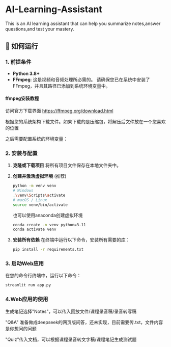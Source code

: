 # AI-Learning-Assistant
This is an AI learning assistant that can help you summarize notes,answer questions,and test your mastery.

## 🚀 如何运行

### 1. 前提条件

- **Python 3.8+**
- **FFmpeg**: 这是视频和音频处理所必需的。 请确保您已在系统中安装了 FFmpeg，并且其路径已添加到系统环境变量中。

#### ffmpeg安装教程

访问官方下载界面 https://ffmpeg.org/download.html

根据您的系统架构下载文件。如果下载的是压缩包，将解压后文件放在一个您喜欢的位置

之后需要配置系统的环境变量：

### 2. 安装与配置

1.  **克隆或下载项目**
    将所有项目文件保存在本地文件夹中。

2.  **创建并激活虚拟环境** (推荐)
    ```bash
    python -m venv venv
    # Windows
    .\venv\Scripts\activate
    # macOS / Linux
    source venv/bin/activate
    ```
    也可以使用anaconda创建虚拟环境
    ```bash
    conda create -n venv python=3.11
    conda activate venv
    ```

3.  **安装所有依赖**
    在终端中运行以下命令，安装所有需要的库：
    ```bash
    pip install -r requirements.txt
    ```

### 3. 启动Web应用

在您的命令行终端中，运行以下命令：

```bash
streamlit run app.py
```

### 4.Web应用的使用


生成笔记选择"Notes"，可以传入回放文件/课程录音稿/录音转写稿

"Q&A" 准备做成deepseek的网页版问答，还未实现，目前需要传.txt，文件内容是你想问的问题

"Quiz"传入文档，可以根据课程录音转文字稿/课程笔记生成测试题
